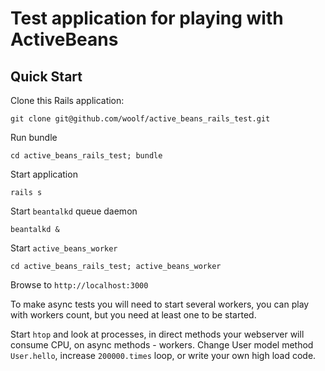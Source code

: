 # Test application for playing with ActiveBeans

Quick Start
-----------

Clone this Rails application:

	git clone git@github.com/woolf/active_beans_rails_test.git

Run bundle

	cd active_beans_rails_test; bundle

Start application

	rails s

Start `beantalkd` queue daemon

	beantalkd &

Start `active_beans_worker`

	cd active_beans_rails_test; active_beans_worker

Browse to `http://localhost:3000`

To make async tests you will need to start several workers, you can play with workers count, but you need at least one to be started.

Start `htop` and look at processes, in direct methods your webserver will consume CPU, on async methods - workers.
Change User model method `User.hello`, increase `200000.times` loop, or write your own high load code.
